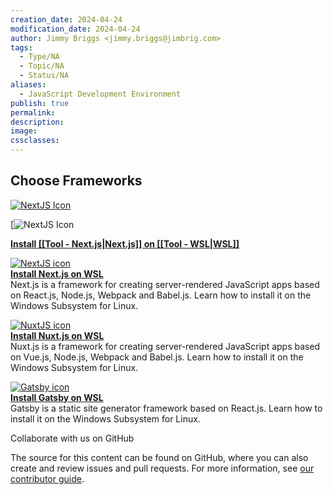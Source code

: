 ```yaml
---
creation_date: 2024-04-24
modification_date: 2024-04-24
author: Jimmy Briggs <jimmy.briggs@jimbrig.com>
tags:
  - Type/NA
  - Topic/NA
  - Status/NA
aliases:
  - JavaScript Development Environment
publish: true
permalink:
description:
image:
cssclasses:
---
```


## Choose Frameworks

[![NextJS Icon](https://i.imgur.com/gASWRl8.png)](https://learn.microsoft.com/en-us/windows/dev-environment/javascript/nodejs-overview)

[![NextJS Icon](https://i.imgur.com/Ke3cWQL.png)

**[Install [[Tool - Next.js|Next.js]] on [[Tool - WSL|WSL]]](https://learn.microsoft.com/en-us/windows/dev-environment/javascript/nextjs-on-wsl)**




[![NextJS icon](chrome-extension://pcmpcfapbekmbjjkdalcgopdkipoggdi/images/nextjs-logo.png)](chrome-extension://pcmpcfapbekmbjjkdalcgopdkipoggdi/nextjs-on-wsl)  
**[Install Next.js on WSL](chrome-extension://pcmpcfapbekmbjjkdalcgopdkipoggdi/nextjs-on-wsl)**  
Next.js is a framework for creating server-rendered JavaScript apps based on React.js, Node.js, Webpack and Babel.js. Learn how to install it on the Windows Subsystem for Linux.

[![NuxtJS icon](chrome-extension://pcmpcfapbekmbjjkdalcgopdkipoggdi/images/nuxtjs-logo.png)](chrome-extension://pcmpcfapbekmbjjkdalcgopdkipoggdi/nuxtjs-on-wsl)  
**[Install Nuxt.js on WSL](chrome-extension://pcmpcfapbekmbjjkdalcgopdkipoggdi/nuxtjs-on-wsl)**  
Nuxt.js is a framework for creating server-rendered JavaScript apps based on Vue.js, Node.js, Webpack and Babel.js. Learn how to install it on the Windows Subsystem for Linux.

[![Gatsby icon](chrome-extension://pcmpcfapbekmbjjkdalcgopdkipoggdi/images/gatsby-logo.png)](chrome-extension://pcmpcfapbekmbjjkdalcgopdkipoggdi/gatsby-on-wsl)  
**[Install Gatsby on WSL](chrome-extension://pcmpcfapbekmbjjkdalcgopdkipoggdi/gatsby-on-wsl)**  
Gatsby is a static site generator framework based on React.js. Learn how to install it on the Windows Subsystem for Linux.

Collaborate with us on GitHub

The source for this content can be found on GitHub, where you can also create and review issues and pull requests. For more information, see [our contributor guide](https://learn.microsoft.com/contribute/content/how-to-write-quick-edits).